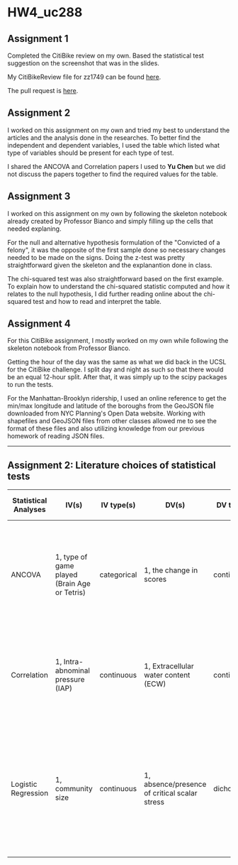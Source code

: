 # HW4_uc288

## Assignment 1
Completed the CitiBike review on my own. Based the statistical test suggestion on the screenshot that was in the slides.

My CitiBikeReview file for zz1749 can be found [here](https://github.com/zhiaozhou/PUI2017_zz1749/blob/master/HW3_zz1749/CitibikeReview_uc288.md).

The pull request is [here](https://github.com/zhiaozhou/PUI2017_zz1749/pull/2).

## Assignment 2
I worked on this assignment on my own and tried my best to understand the articles and the analysis done in the researches. To better find the independent and dependent variables, I used the table which listed what type of variables should be present for each type of test.

I shared the ANCOVA and Correlation papers I used to **Yu Chen** but we did not discuss the papers together to find the required values for the table.

## Assignment 3
I worked on this assignment on my own by following the skeleton notebook already created by Professor Bianco and simply filling up the cells that needed explaning.

For the null and alternative hypothesis formulation of the "Convicted of a felony", it was the opposite of the first sample done so necessary changes needed to be made on the signs. Doing the z-test was pretty straightforward given the skeleton and the explanantion done in class.

The chi-squared test was also straightforward based on the first example. To explain how to understand the chi-squared statistic computed and how it relates to the null hypothesis, I did further reading online about the chi-squared test and how to read and interpret the table.

## Assignment 4
For this CitiBike assignment, I mostly worked on my own while following the skeleton notebook from Professor Bianco.

Getting the hour of the day was the same as what we did back in the UCSL for the CitiBike challenge. I split day and night as such so that there would be an equal 12-hour split. After that, it was simply up to the scipy packages to run the tests.

For the Manhattan-Brooklyn ridership, I used an online reference to get the min/max longitude and latitude of the boroughs from the GeoJSON file downloaded from NYC Planning's Open Data website. Working with shapefiles and GeoJSON files from other classes allowed me to see the format of these files and also utilizing knowledge from our previous homework of reading JSON files.

---
## Assignment 2: Literature choices of statistical tests
| Statistical Analyses | IV(s) | IV type(s) | DV(s) | DV type(s) | Control Variable | Control Variable Type | Question to be answered | *H0* | alpha | Link |
| --- | --- | --- | --- | --- | --- | --- | --- | --- | --- | --- |
| ANCOVA  | 1, type of game played (Brain Age or Tetris) | categorical | 1, the change in scores | continuous | 1, pre-training score | continuous | Does playing brain training games boost the cognitive functions of the player? | Change in *Brain Age* group <= Change in *Tetris* group | 0.05 | [Brain Training Game Boosts Executive Functions, Working Memory and Processing Speed in the Young Adults: A Randomized Controlled Trial](http://journals.plos.org/plosone/article?id=10.1371/journal.pone.0055518)
| Correlation | 1, Intra-abnominal pressure (IAP) | continuous | 1, Extracellular water content (ECW) | continuous | 0 | n/a | How strongly does IAP correlate with ECW? | Intra-abnominal pressure (IAP) is not correlated with extracellular water content (ECW) | 0.05 | [Intra-Abdominal Pressure Correlates with Extracellular Water Content](http://journals.plos.org/plosone/article?id=10.1371/journal.pone.0122193)
| Logistic Regression | 1, community size | continuous | 1, absence/presence of critical scalar stress | dichotomous | 0 | n/a | What is the probability that a group experienced critical scalar stress? | Lower probabilities of experiencing a critical level of scalar stress are associated with smaller group sizes and higher probabilities with larger group sizes | 0.05 | [Modeling Group Size and Scalar Stress by Logistic Regression from an Archaeological Perspective](http://journals.plos.org/plosone/article?id=10.1371/journal.pone.0091510)